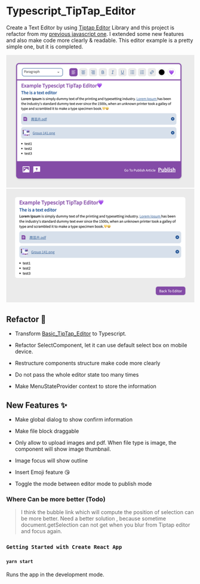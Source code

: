 # Typescript_TipTap_Editor

Create a Text Editor by using [Tiptap Editor](https://tiptap.dev/) Library and this project is refactor from my [previous javascript one](!https://github.com/YUNI0107/Basic_TipTap_Editor). I extended some new features and also make code more clearly & readable. This editor example is a pretty simple one, but it is completed.

![image description](./public/example_1.png)
![image description](./public/example_2.png)

## Refactor 🍇

- Transform [Basic_TipTap_Editor](!https://github.com/YUNI0107/Basic_TipTap_Editor) to Typescript.

- Refactor SelectComponent, let it can use default select box on mobile device.

- Restructure components structure make code more clearly

- Do not pass the whole editor state too many times

- Make MenuStateProvider context to store the information

## New Features ✨

- Make global dialog to show confirm information

- Make file block draggable

- Only allow to upload images and pdf. When file type is image, the component will show image thumbnail.

- Image focus will show outline

- Insert Emoji feature 😘

- Toggle the mode between editor mode to publish mode

### Where Can be more better (Todo)

> I think the bubble link which will compute the position of selection can be more better. Need a better solution , because sometime document.getSelection can not get when you blur from Tiptap editor and focus again.

### `Getting Started with Create React App`

#### `yarn start`

Runs the app in the development mode.
